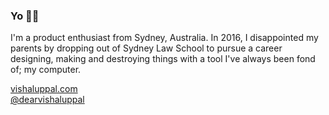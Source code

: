 ### Yo ✌🏽

I'm a product enthusiast from Sydney, Australia. In 2016, I disappointed my parents by dropping out of Sydney Law School to pursue a career designing, making and destroying things with a tool I've always been fond of; my computer.

[vishaluppal.com](https://vishaluppal.com)\
[@dearvishaluppal](https://twitter.com/dearvishaluppal)

<!--
**vishaluppal/vishaluppal** is a ✨ _special_ ✨ repository because its `README.md` (this file) appears on your GitHub profile.

Here are some ideas to get you started:

- 🔭 I’m currently working on ...
- 🌱 I’m currently learning ...
- 👯 I’m looking to collaborate on ...
- 🤔 I’m looking for help with ...
- 💬 Ask me about ...
- 📫 How to reach me: ...
- 😄 Pronouns: ...
- ⚡ Fun fact: ...
-->
